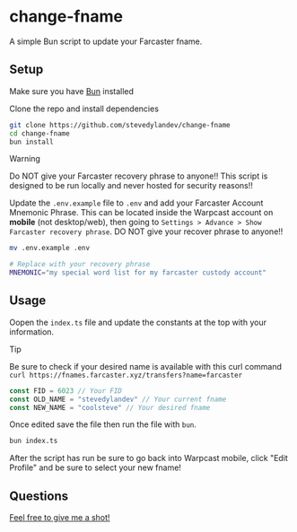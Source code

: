 # change-fname

A simple Bun script to update your Farcaster fname.

## Setup

Make sure you have [Bun](https://bun.sh) installed

Clone the repo and install dependencies

```bash
git clone https://github.com/stevedylandev/change-fname
cd change-fname
bun install
```

> [!WARNING]
> Do NOT give your Farcaster recovery phrase to anyone!! This script is designed to be run locally and never hosted for security reasons!!

Update the `.env.example` file to `.env` and add your Farcaster Account Mnemonic Phrase. This can be located inside the Warpcast account on **mobile** (not desktop/web), then going to `Settings > Advance > Show Farcaster recovery phrase`. DO NOT give your recover phrase to anyone!!

```bash
mv .env.example .env
```

```bash .env
# Replace with your recovery phrase
MNEMONIC="my special word list for my farcaster custody account"
```

## Usage

Oopen the `index.ts` file and update the constants at the top with your information.

> [!TIP]
> Be sure to check if your desired name is available with this curl command
> `curl https://fnames.farcaster.xyz/transfers?name=farcaster`

```typescript index.ts
const FID = 6023 // Your FID
const OLD_NAME = "stevedylandev" // Your current fname
const NEW_NAME = "coolsteve" // Your desired fname
```

Once edited save the file then run the file with `bun`.

```bash
bun index.ts
```

After the script has run be sure to go back into Warpcast mobile, click "Edit Profile" and be sure to select your new fname!

## Questions

[Feel free to give me a shot!](https://warpcast.com/steveddylandev.eth)
